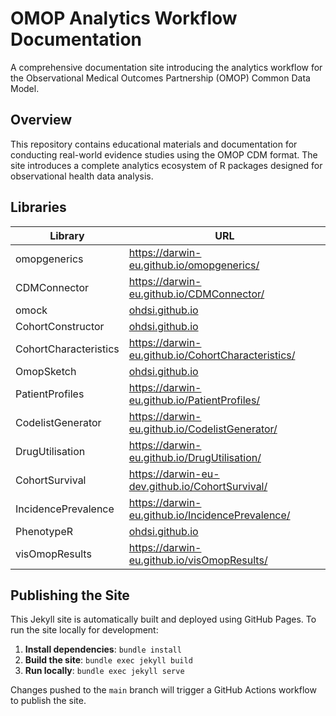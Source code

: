# OMOP Analytics Workflow Documentation

A comprehensive documentation site introducing the analytics workflow for the
Observational Medical Outcomes Partnership (OMOP) Common Data Model.

## Overview

This repository contains educational materials and documentation for conducting
real-world evidence studies using the OMOP CDM format. The site introduces a
complete analytics ecosystem of R packages designed for observational health
data analysis.

## Libraries

| Library | URL |
|---------|-----|
| omopgenerics | https://darwin-eu.github.io/omopgenerics/ |
| CDMConnector | https://darwin-eu.github.io/CDMConnector/ |
| omock | [ohdsi.github.io][1] |
| CohortConstructor | [ohdsi.github.io][2] |
| CohortCharacteristics | https://darwin-eu.github.io/CohortCharacteristics/ |
| OmopSketch | [ohdsi.github.io][3] |
| PatientProfiles | https://darwin-eu.github.io/PatientProfiles/ |
| CodelistGenerator | https://darwin-eu.github.io/CodelistGenerator/ |
| DrugUtilisation | https://darwin-eu.github.io/DrugUtilisation/ |
| CohortSurvival | https://darwin-eu-dev.github.io/CohortSurvival/ |
| IncidencePrevalence | https://darwin-eu.github.io/IncidencePrevalence/ |
| PhenotypeR | [ohdsi.github.io][4] |
| visOmopResults | https://darwin-eu.github.io/visOmopResults/ |

[1]: https://ohdsi.github.io/omock/
[2]: https://ohdsi.github.io/CohortConstructor/
[3]: https://ohdsi.github.io/OmopSketch/
[4]: https://ohdsi.github.io/PhenotypeR/

## Publishing the Site

This Jekyll site is automatically built and deployed using GitHub Pages. To run the site locally for development:

1. **Install dependencies**: `bundle install`
2. **Build the site**: `bundle exec jekyll build`
3. **Run locally**: `bundle exec jekyll serve`

Changes pushed to the `main` branch will trigger a GitHub Actions workflow to publish the site.
